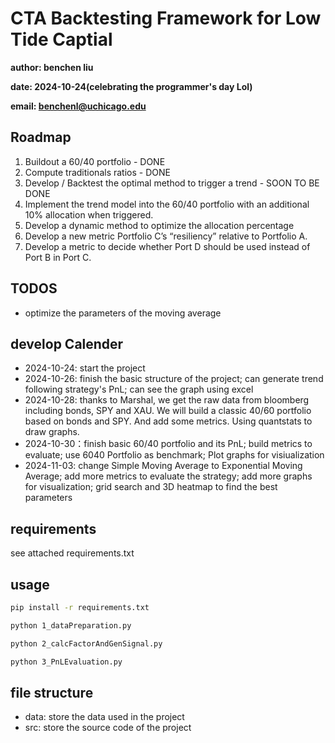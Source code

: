# CTA Backtesting Framework for Low Tide Captial
**author: benchen liu**

**date: 2024-10-24(celebrating the programmer's day Lol)**

**email: benchenl@uchicago.edu**

## Roadmap
1) Buildout a 60/40 portfolio - DONE
2) Compute traditionals ratios - DONE
3) Develop / Backtest the optimal method to trigger a trend - SOON TO BE DONE
4) Implement the trend model into the 60/40 portfolio with an additional 10% allocation when triggered. 
5) Develop a dynamic method to optimize the allocation percentage
6) Develop a new metric Portfolio C’s “resiliency” relative to Portfolio A.
7) Develop a metric to decide whether Port D should be used instead of Port B in Port C. 


## TODOS
- optimize the parameters of the moving average

## develop Calender
- 2024-10-24: start the project
- 2024-10-26: finish the basic structure of the project; can generate trend following strategy's PnL; can see the graph using excel
- 2024-10-28: thanks to Marshal, we get the raw data from bloomberg including bonds, SPY and XAU. We will build a classic 
40/60 portfolio based on bonds and SPY. And add some metrics. Using quantstats to draw graphs.
- 2024-10-30：finish basic 60/40 portfolio and its PnL; build metrics to evaluate; use 6040 Portfolio as benchmark; Plot graphs for visiualization
- 2024-11-03: change Simple Moving Average to Exponential Moving Average; add more metrics to evaluate the strategy; add more graphs for visualization; grid search and 3D heatmap to find the best parameters


## requirements
see attached requirements.txt

## usage
```bash
pip install -r requirements.txt

python 1_dataPreparation.py

python 2_calcFactorAndGenSignal.py

python 3_PnLEvaluation.py
```

## file structure
- data: store the data used in the project
- src: store the source code of the project

